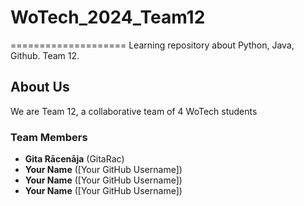 # WoTech_2024_Team12
====================
Learning repository about Python, Java, Github. Team 12.

## About Us
We are Team 12, a collaborative team of 4 WoTech students

### Team Members
* **Gita Rācenāja** (GitaRac)
* **Your Name** ([Your GitHub Username])
* **Your Name** ([Your GitHub Username])
* **Your Name** ([Your GitHub Username])

